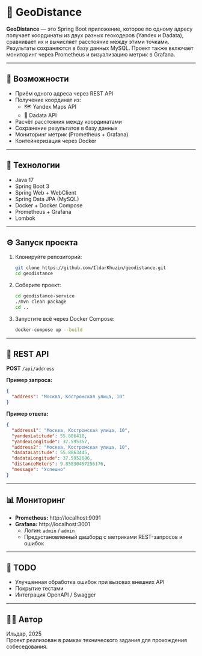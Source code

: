 # 📍 GeoDistance

**GeoDistance** — это Spring Boot приложение, которое по одному адресу получает координаты из двух разных 
геокодеров (Yandex и Dadata), сравнивает их и вычисляет расстояние между этими точками. 
Результаты сохраняются в базу данных MySQL. Проект также включает мониторинг через Prometheus и визуализацию метрик в Grafana.

---

## 🚀 Возможности

- Приём одного адреса через REST API
- Получение координат из:
    - 🗺️ Yandex Maps API
    - 📍 Dadata API
- Расчёт расстояния между координатами
- Сохранение результатов в базу данных
- Мониторинг метрик (Prometheus + Grafana)
- Контейнеризация через Docker

---

## 🧱 Технологии

- Java 17
- Spring Boot 3
- Spring Web + WebClient
- Spring Data JPA (MySQL)
- Docker + Docker Compose
- Prometheus + Grafana
- Lombok

---

## ⚙️ Запуск проекта

1. Клонируйте репозиторий:

   ```bash
   git clone https://github.com/IldarKhuzin/geodistance.git
   cd geodistance
   ```

2. Соберите проект:

   ```bash
   cd geodistance-service
   ./mvn clean package
   cd ..
   ```

3. Запустите всё через Docker Compose:

   ```bash
   docker-compose up --build
   ```


---

## 🔗 REST API

**POST** `/api/address`

**Пример запроса:**

```json
{
  "address": "Москва, Костромская улица, 10"
}
```

**Пример ответа:**

```json
{
  "address1": "Москва, Костромская улица, 10",
  "yandexLatitude": 55.886418,
  "yandexLongitude": 37.595357,
  "address2": "Москва, Костромская улица, 10",
  "dadataLatitude": 55.8863445,
  "dadataLongitude": 37.5952686,
  "distanceMeters": 9.85830457256176,
  "message": "Успешно"
}
```

---

## 📊 Мониторинг

- **Prometheus:** http://localhost:9091
- **Grafana:** http://localhost:3001
    - Логин: `admin` / `admin`
    - Предустановленный дашборд с метриками REST-запросов и ошибок

---

## 📝 TODO

- Улучшенная обработка ошибок при вызовах внешних API
- Покрытие тестами
- Интеграция OpenAPI / Swagger

---

## 🧑‍💻 Автор

Ильдар, 2025  
Проект реализован в рамках технического задания для прохождения собеседования.